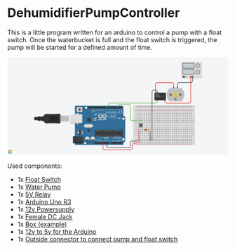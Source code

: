 # DehumidifierPumpController
This is a little program written for an arduino to control a pump with a float switch.
Once the waterbucket is full and the float switch is triggered, the pump will be started for a defined amount of time.

![Sketch of the circuit](DehumidifierPumpController.png)

Used components:
- 1x [Float Switch](https://s.click.aliexpress.com/e/_Ak53mK)
- 1x [Water Pump](https://www.aliexpress.com/item/32859594599.html?spm=a2g0s.9042311.0.0.27424c4dypXzoO)
- 1x [5V Relay](https://www.aliexpress.com/item/32358134833.html?spm=a2g0s.9042311.0.0.27424c4dyynnLY)
- 1x [Arduino Uno R3](https://www.aliexpress.com/item/32831857482.html?spm=a2g0o.productlist.0.0.19f16140AZZgOJ&aem_p4p_detail=202107131539031573662234321060028453385)
- 1x [12v Powersupply](https://s.click.aliexpress.com/e/_AWcEVU)
- 1x [Female DC Jack](https://www.aliexpress.com/item/32815757637.html?spm=a2g0s.9042311.0.0.27424c4dMtkAO7)
- 1x [Box (example)](https://s.click.aliexpress.com/e/_A2Mksa)
- 1x [12v to 5v for the Arduino](https://s.click.aliexpress.com/e/_AtmkyE)
- 1x [Outside connector to connect pump and float switch](https://s.click.aliexpress.com/e/_AVMj3k)
